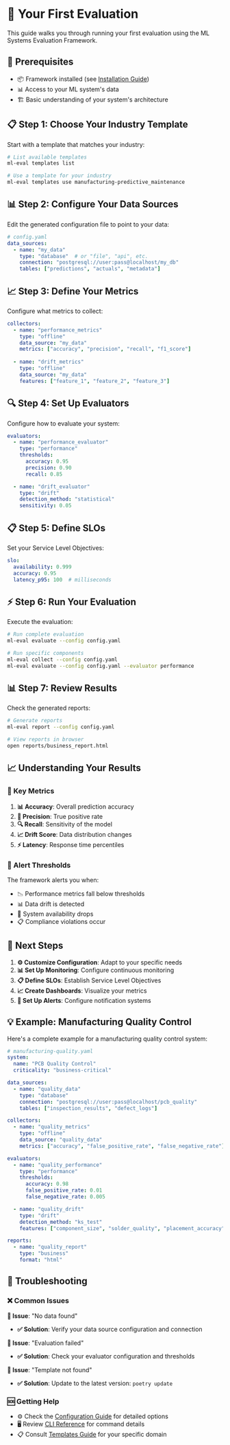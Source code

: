 # 🎯 Your First Evaluation

This guide walks you through running your first evaluation using the ML Systems Evaluation Framework.

## 🔧 Prerequisites

- 📦 Framework installed (see [Installation Guide](installation.md))
- 📊 Access to your ML system's data
- 🏗️ Basic understanding of your system's architecture

## 📋 Step 1: Choose Your Industry Template

Start with a template that matches your industry:

```bash
# List available templates
ml-eval templates list

# Use a template for your industry
ml-eval templates use manufacturing-predictive_maintenance
```

## 📊 Step 2: Configure Your Data Sources

Edit the generated configuration file to point to your data:

```yaml
# config.yaml
data_sources:
  - name: "my_data"
    type: "database"  # or "file", "api", etc.
    connection: "postgresql://user:pass@localhost/my_db"
    tables: ["predictions", "actuals", "metadata"]
```

## 📈 Step 3: Define Your Metrics

Configure what metrics to collect:

```yaml
collectors:
  - name: "performance_metrics"
    type: "offline"
    data_source: "my_data"
    metrics: ["accuracy", "precision", "recall", "f1_score"]
    
  - name: "drift_metrics"
    type: "offline"
    data_source: "my_data"
    features: ["feature_1", "feature_2", "feature_3"]
```

## 🔍 Step 4: Set Up Evaluators

Configure how to evaluate your system:

```yaml
evaluators:
  - name: "performance_evaluator"
    type: "performance"
    thresholds:
      accuracy: 0.95
      precision: 0.90
      recall: 0.85

  - name: "drift_evaluator"
    type: "drift"
    detection_method: "statistical"
    sensitivity: 0.05
```

## 📋 Step 5: Define SLOs

Set your Service Level Objectives:

```yaml
slo:
  availability: 0.999
  accuracy: 0.95
  latency_p95: 100  # milliseconds
```

## ⚡ Step 6: Run Your Evaluation

Execute the evaluation:

```bash
# Run complete evaluation
ml-eval evaluate --config config.yaml

# Run specific components
ml-eval collect --config config.yaml
ml-eval evaluate --config config.yaml --evaluator performance
```

## 📊 Step 7: Review Results

Check the generated reports:

```bash
# Generate reports
ml-eval report --config config.yaml

# View reports in browser
open reports/business_report.html
```

## 📈 Understanding Your Results

### 🎯 Key Metrics

1. **📊 Accuracy**: Overall prediction accuracy
2. **🎯 Precision**: True positive rate
3. **🔍 Recall**: Sensitivity of the model
4. **📈 Drift Score**: Data distribution changes
5. **⚡ Latency**: Response time percentiles

### 🚨 Alert Thresholds

The framework alerts you when:
- 📉 Performance metrics fall below thresholds
- 📊 Data drift is detected
- 🔴 System availability drops
- 📋 Compliance violations occur

## 🎯 Next Steps

1. **⚙️ Customize Configuration**: Adapt to your specific needs
2. **📊 Set Up Monitoring**: Configure continuous monitoring
3. **📋 Define SLOs**: Establish Service Level Objectives
4. **📈 Create Dashboards**: Visualize your metrics
5. **🚨 Set Up Alerts**: Configure notification systems

## 💡 Example: Manufacturing Quality Control

Here's a complete example for a manufacturing quality control system:

```yaml
# manufacturing-quality.yaml
system:
  name: "PCB Quality Control"
  criticality: "business-critical"

data_sources:
  - name: "quality_data"
    type: "database"
    connection: "postgresql://user:pass@localhost/pcb_quality"
    tables: ["inspection_results", "defect_logs"]

collectors:
  - name: "quality_metrics"
    type: "offline"
    data_source: "quality_data"
    metrics: ["accuracy", "false_positive_rate", "false_negative_rate"]

evaluators:
  - name: "quality_performance"
    type: "performance"
    thresholds:
      accuracy: 0.98
      false_positive_rate: 0.01
      false_negative_rate: 0.005

  - name: "quality_drift"
    type: "drift"
    detection_method: "ks_test"
    features: ["component_size", "solder_quality", "placement_accuracy"]

reports:
  - name: "quality_report"
    type: "business"
    format: "html"
```

## 🔧 Troubleshooting

### ❌ Common Issues

**🚨 Issue**: "No data found"
- **✅ Solution**: Verify your data source configuration and connection

**🚨 Issue**: "Evaluation failed"
- **✅ Solution**: Check your evaluator configuration and thresholds

**🚨 Issue**: "Template not found"
- **✅ Solution**: Update to the latest version: `poetry update`

### 🆘 Getting Help

- ⚙️ Check the [Configuration Guide](configuration.md) for detailed options
- 🖥️ Review [CLI Reference](cli-reference.md) for command details
- 📋 Consult [Templates Guide](templates.md) for your specific domain 